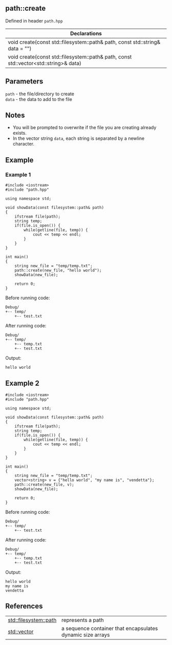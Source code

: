 ## path::create
Defined in header `path.hpp`

| Declarations |
| --- |
| void create(const std::filesystem::path& path, const std::string& data = "") |
| void create(const std::filesystem::path& path, const std::vector&lt;std::string>& data) |

## Parameters
`path` - the file/directory to create \
`data` - the data to add to the file

## Notes
- You will be prompted to overwrite if the file you are creating already exists. 
- In the vector string `data`, each string is separated by a newline character.

## Example
### Example 1
```
#include <iostream>
#include "path.hpp"

using namespace std;

void showData(const filesystem::path& path)
{
    ifstream file(path);
    string temp;
    if(file.is_open()) {
        while(getline(file, temp)) {
            cout << temp << endl;
        }
    }
}

int main()
{
    string new_file = "temp/temp.txt";
    path::create(new_file, "hello world");
    showData(new_file);

    return 0;
}
```
Before running code:
```
Debug/
+-- temp/
    +-- test.txt
```
After running code:
```
Debug/
+-- temp/
    +-- temp.txt
    +-- test.txt
```
Output:
```
hello world
```

## Example 2
```
#include <iostream>
#include "path.hpp"

using namespace std;

void showData(const filesystem::path& path)
{
    ifstream file(path);
    string temp;
    if(file.is_open()) {
        while(getline(file, temp)) {
            cout << temp << endl;
        }
    }
}

int main()
{
    string new_file = "temp/temp.txt";
    vector<string> v = {"hello world", "my name is", "vendetta"};
    path::create(new_file, v);
    showData(new_file);

    return 0;
}
```
Before running code:
```
Debug/
+-- temp/
    +-- test.txt
```
After running code:
```
Debug/
+-- temp/
    +-- temp.txt
    +-- test.txt
```
Output:
```
hello world
my name is
vendetta
```

## References
| | |
| --- | --- |
| [std::filesystem::path](https://en.cppreference.com/w/cpp/filesystem/path) | represents a path |
| [std::vector](https://en.cppreference.com/w/cpp/container/vector) | a sequence container that encapsulates dynamic size arrays |
